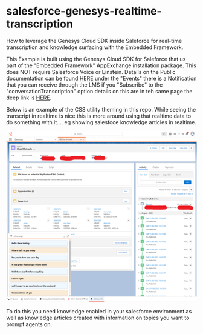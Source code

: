 # salesforce-genesys-realtime-transcription
How to leverage the Genesys Cloud SDK inside Saleforce for real-time transcription and knowledge surfacing with the Embedded Framework.

This Example is built using the Genesys Cloud SDK for Saleforce that us part of the "Embedded Framework" AppExchange installation package. This does NOT require Salesforce Voice or Einstein. Details on the Public documentation can be found [HERE](https://help.mypurecloud.com/articles/events-in-salesforce/) under the "Events" there is a Notification that you can receive through the LMS if you "Subscribe" to the "conversationTranscription" option details on this are in teh same page the deep link is [HERE](https://help.mypurecloud.com/articles/events-in-salesforce/#subscribe).


Below is an example of the CSS utility theming in this repo. While seeing the transcript in realtime is nice this is more around using that realtime data to do something with it.... eg showing salesfoce knowledge articles in realtime.

![](/docs/images/screenshot1.png?raw=true)

To do this you need knowledge enabled in your salesforce environment as well as knowledge articles created with information on topics you want to prompt agents on.